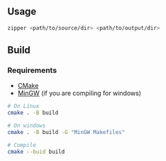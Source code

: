 ## Usage

```bash
zipper <path/to/source/dir> <path/to/output/dir>
```

## Build

### Requirements

* [CMake](https://cmake.org/)
* [MinGW](https://www.mingw-w64.org) (if you are compiling for windows)

```bash
# On Linux
cmake . -B build

# On windows
cmake . -B build -G "MinGW Makefiles"

# Compile
cmake --buid build
```

